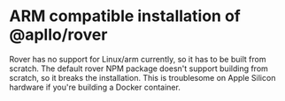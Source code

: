 # ARM compatible installation of @apllo/rover

Rover has no support for Linux/arm currently, so it has to be built from
scratch. The default rover NPM package doesn't support building from scratch,
so it breaks the installation. This is troublesome on Apple Silicon hardware if
you're building a Docker container.
